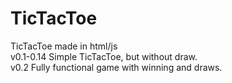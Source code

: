 # TicTacToe <br>
TicTacToe made in html/js <br>
v0.1-0.14 Simple TicTacToe, but without draw. <br>
v0.2 Fully functional game with winning and draws. <br>
